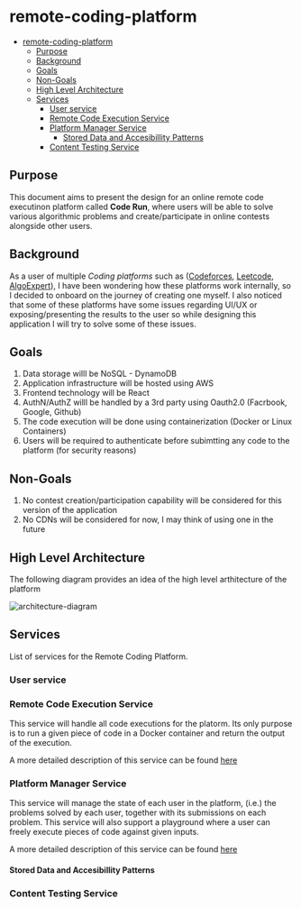 # remote-coding-platform

- [remote-coding-platform](#remote-coding-platform)
  - [Purpose](#purpose)
  - [Background](#background)
  - [Goals](#goals)
  - [Non-Goals](#non-goals)
  - [High Level Architecture](#high-level-architecture)
  - [Services](#services)
    - [User service](#user-service)
    - [Remote Code Execution Service](#remote-code-execution-service)
    - [Platform Manager Service](#platform-manager-service)
      - [Stored Data and Accesibillity Patterns](#stored-data-and-accesibillity-patterns)
    - [Content Testing Service](#content-testing-service)

## Purpose

This document aims to present the design for an online remote code executinon platform called **Code Run**, where users will be able to solve various algorithmic problems and create/participate in online contests alongside other users.

## Background

As a user of multiple *Coding platforms* such as ([Codeforces](https://codeforces.com/), [Leetcode](https://leetcode.com/), [AlgoExpert](https://www.algoexpert.io/)), I have been wondering how these platforms work internally, so I
decided to onboard on the journey of creating one myself. I also noticed that some of these platforms have some issues regarding UI/UX or exposing/presenting the results to the user so while designing this application I will try to solve some of these issues.

## Goals
1. Data storage willl be NoSQL - DynamoDB
2. Application infrastructure will be hosted using AWS
3. Frontend technology will be React
4. AuthN/AuthZ willl be handled by a 3rd party using Oauth2.0 (Facrbook, Google, Github)
5. The code execution will be done using containerization (Docker or Linux Containers)
6. Users will be required to authenticate before subimtting any code to the platform (for security reasons)

## Non-Goals

1. No contest creation/participation capability will be considered for this version of the application
2. No CDNs will be considered for now, I may think of using one in the future

## High Level Architecture

  The following diagram provides an idea of the high level arthitecture of the platform

![architecture-diagram](https://i.ibb.co/7GSLx2D/Remote-Code-Execution-Engine.png)

## Services

List of services for the Remote Coding Platform.

### User service
### Remote Code Execution Service
This service will handle all code executions for the platorm. Its only purpose is to run a given piece of code in a Docker container and return the output of the execution.

A more detailed description of this service can be found [here](./remote-code-execution-service.md)


### Platform Manager Service
This service will manage the state of each user in the platform, (i.e.) the problems solved by each user, together
with its submissions on each problem.
This service will also support a playground where a user can freely execute pieces of code against given inputs.

A more detailed description of this service can be found [here](./remote-code-platform-manager-service.md)

#### Stored Data and Accesibillity Patterns


### Content Testing Service

